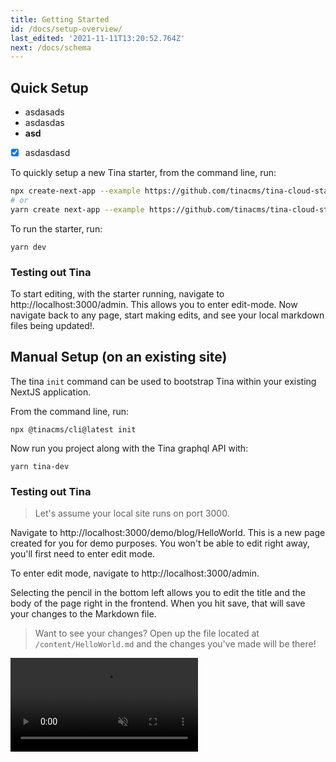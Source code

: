 ```yaml
---
title: Getting Started
id: /docs/setup-overview/
last_edited: '2021-11-11T13:20:52.764Z'
next: /docs/schema
---
```

## Quick Setup

* asdasads
* asdasdas
* **asd**



- [x] asdasdasd

To quickly setup a new Tina starter, from the command line, run:

```bash
npx create-next-app --example https://github.com/tinacms/tina-cloud-starter
# or
yarn create next-app --example https://github.com/tinacms/tina-cloud-starter
```

To run the starter, run:

```bash,copy
yarn dev
```

### Testing out Tina

To start editing, with the starter running, navigate to http://localhost:3000/admin. This allows you to enter edit-mode. Now navigate back to any page, start making edits, and see your local markdown files being updated!.

## Manual Setup (on an existing site)

The tina `init` command can be used to bootstrap Tina within your existing NextJS application.

From the command line, run:

```bash,copy
npx @tinacms/cli@latest init
```

Now run you project along with the Tina graphql API with:

```bash,copy
yarn tina-dev
```

### Testing out Tina

> Let's assume your local site runs on port 3000.

Navigate to http://localhost:3000/demo/blog/HelloWorld. This is a new page created for you for demo purposes. You won't be able to edit right away, you'll first need to enter edit mode.

To enter edit mode, navigate to http://localhost:3000/admin.

Selecting the pencil in the bottom left allows you to edit the title and the body of the page right in the frontend. When you hit save, that will save your changes to the Markdown file.

> Want to see your changes? Open up the file located at `/content/HelloWorld.md` and the changes you've made will be there!

<video controls autoplay=true muted loop>
<source src="/gif/tina-init.mp4" type="video/mp4" />
Your browser does not support the video tag.
</video>